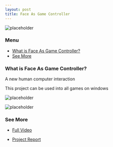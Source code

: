 ```yaml
---
layout: post
title: Face As Game Controller
---
```

![placeholder](http://okkrf0epo.bkt.clouddn.com/Game1.gif)

### Menu
- [What is Face As Game Controller?](#1)
- [See More](#2)


<h3 id="1">What is Face As Game Controller?</h3>
<p>A new human computer interaction</p>
<p>This project can be used into all games on windows</p>

![placeholder](http://okkrf0epo.bkt.clouddn.com/Game1.gif)

![placeholder](http://okkrf0epo.bkt.clouddn.com/Game2.gif)


<h3 id="2">See More</h3>


- [Full Video](http://v.youku.com/v_show/id_XMjk0OTc4OTUyNA==.html?spm=a2hzp.8244740.0.0#paction)

- [Project Report](http://okkrf0epo.bkt.clouddn.com/Group-27-Group-Report.pdf)